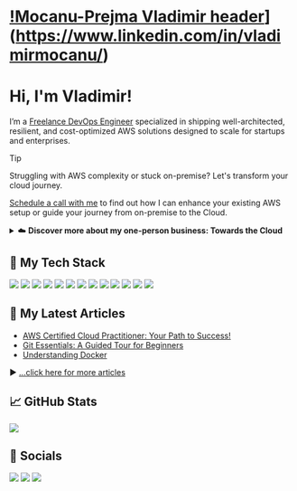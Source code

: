 # [!Mocanu-Prejma Vladimir header](./icon/gh-header.png)](https://www.linkedin.com/in/vladimirmocanu/)

# Hi, I'm Vladimir!

I’m a [Freelance DevOps Engineer](https://www.linkedin.com/in/vladimirmocanu/) specialized in shipping well-architected, resilient, and cost-optimized AWS solutions designed to scale for startups and enterprises.

> [!TIP]
> Struggling with AWS complexity or stuck on-premise? Let's transform your cloud journey.
>
> [Schedule a call with me](https://www.linkedin.com/in/vladimirmocanu/) to find out how I can enhance your existing AWS setup or guide your journey from on-premise to the Cloud.
>
> <details><summary>☁️ <strong>Discover more about my one-person business: Towards the Cloud</strong></summary>
>
> <br/>
>
> Hi, I'm Vladimir – AWS expert and founder of [Towards the Cloud](https://towardsthecloud.com). With over a decade of hands-on experience, I specialized myself in deploying well-architected, highly scalable and cost-effective AWS Solutions using Infrastructure as Code (IaC).
>
> #### When you work with me, you're getting a package deal of expertise and personalized service:
>
> - **AWS CDK Proficiency**: I bring deep AWS CDK knowledge to the table, ensuring your infrastructure is not just maintainable and scalable, but also fully automated.
> - **AWS Certified**: [Equipped with 7 AWS Certifications](https://www.credly.com/users/dannysteenman/badges), including DevOps Engineer & Solutions Architect Professional, to ensure best practices across diverse cloud scenarios.
> - **Direct Access**: You work with me, not a team of managers. Expect quick decisions and high-quality work.
> - **Tailored Solutions**: Understanding that no two businesses are alike, I Custom-fit cloud infrastructure for your unique needs.
> - **Cost-Effective**: I'll optimize your AWS spending without cutting corners on performance or security.
> - **Seamless CI/CD**: I'll set up smooth CI/CD processes using GitHub Actions, making changes a breeze through Pull Requests.
>
> *My mission is simple: I'll free you from infrastructure headaches so you can focus on what truly matters – your core business.*
>
> Ready to unlock the full potential of AWS Cloud?
>
> <a href="https://towardsthecloud.com/contact"><img alt="Schedule your call" src="https://img.shields.io/badge/schedule%20your%20call-success.svg?style=for-the-badge"/></a>
> </details>


## 🥞 My Tech Stack

![](https://img.shields.io/badge/Linux-FCC624?style=for-the-badge&logo=linux&logoColor=black)
![](https://img.shields.io/badge/VSCode-0078D4?style=for-the-badge&logo=visual%20studio%20code&logoColor=white)
![](https://img.shields.io/badge/Python-FFD43B?style=for-the-badge&logo=python&logoColor=blue)
![](https://img.shields.io/badge/TypeScript-007ACC?style=for-the-badge&logo=typescript&logoColor=white)
![](https://img.shields.io/badge/JavaScript-323330?style=for-the-badge&logo=javascript&logoColor=F7DF1E)
![](https://img.shields.io/badge/ZSH_Shell-2bbc8a?style=for-the-badge&logo=gnu-bash&logoColor=white)
![](https://img.shields.io/badge/GIT-E44C30?style=for-the-badge&logo=git&logoColor=white)
![](https://img.shields.io/badge/GitHub_Actions-2088FF?style=for-the-badge&logo=github-actions&logoColor=white)
![](https://img.shields.io/badge/Terraform-7B42BC?style=for-the-badge&logo=terraform&logoColor=white)
![](https://img.shields.io/badge/Ansible-000000?style=for-the-badge&logo=ansible&logoColor=white)
![](https://img.shields.io/badge/AWS_CDK-288D46?style=for-the-badge&logo=amazonaws&logoColor=white)
![](https://img.shields.io/badge/Docker-2CA5E0?style=for-the-badge&logo=docker&logoColor=white)
![](https://img.shields.io/badge/Amazon_AWS-FF9900?style=for-the-badge&logo=amazonaws&logoColor=white)

## 📙 My Latest Articles

<!-- BLOG-POST-LIST:START -->
- [AWS Certified Cloud Practitioner: Your Path to Success!](https://www.linkedin.com/pulse/aws-certified-cloud-practitioner-your-path-success-mocanu-prejma-rsuqf)
- [Git Essentials: A Guided Tour for Beginners](https://www.linkedin.com/pulse/git-essentials-guided-tour-beginners-vladimir-georgian-mocanu-prejma-ijyxf)
- [Understanding Docker](https://www.linkedin.com/pulse/understanding-docker-vladimir-georgian-mocanu-prejma-fgzgf)
<!-- BLOG-POST-LIST:END -->

▶ [...click here for more articles](https://www.linkedin.com/in/vladimirmocanu/recent-activity/articles/)

## 📈 GitHub Stats

[![](https://github-readme-stats.vercel.app/api?username=vladimirMocanu&show_icons=true&line_height=27&count_private=true&title_color=1F2329&text_color=434D58&icon_color=2bbc8a&bg_color=F6F8FA)](https://github.com/dannysteenman/dannysteenman)

## 👾 Socials

[![](https://img.shields.io/badge/LinkedIn-0077B5?style=for-the-badge&logo=linkedin&logoColor=white)](https://www.linkedin.com/in/vladimirmocanu/)
[![](https://img.shields.io/badge/X-000000?style=for-the-badge&logo=x&logoColor=white)](https://twitter.com/dannysteenman)
[![](https://komarev.com/ghpvc/?username=vladimirMocanu&style=for-the-badge&color=red&abbreviated=true)](https://github.com/vladimirMocanu)
